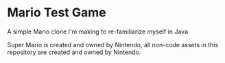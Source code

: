 # Mario Test Game
 A simple Mario clone I'm making to re-familiarize myself in Java

Super Mario is created and owned by Nintendo, all non-code assets in this repository are created and owned by Nintendo.
